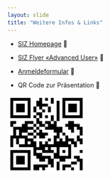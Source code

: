 ```yaml
---
layout: slide
title: "Weitere Infos & Links"
--- 
```


- [SIZ Homepage](https://www.siz.ch) 🔗

- <a href="https://raw.githubusercontent.com/RomanBoegli/slides/202406-sizcourse/assets/misc/SIZ_Flyer_ICT_AdvancedUser.pdf" target="_blank">SIZ Flyer «Advanced User»</a> 🔗

- <a href="https://raw.githubusercontent.com/RomanBoegli/slides/202406-sizcourse/assets/misc/siz_au_anmeldung_2024.pdf" target="_blank">Anmeldeformular</a> 🔗
  
- QR Code zur Präsentation 🤳

<img src="assets/misc/qrc.png" style="margin-left: auto;  margin-right: auto; margin-bottom:0cm; margin-top:0cm; width: 35%;">
